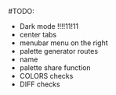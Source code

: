 #TODO:

- Dark mode !!!!11!11
- center tabs
- menubar menu on the right
- palette generator routes
- name
- palette share function
- COLORS checks
- DIFF checks
